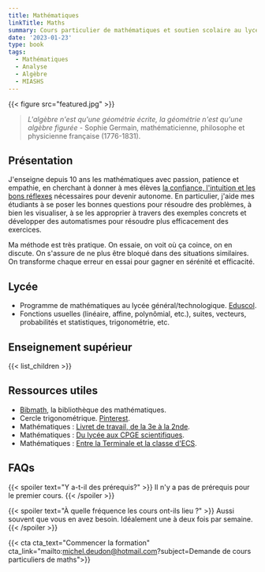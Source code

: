 ```yaml
---
title: Mathématiques
linkTitle: Maths
summary: Cours particulier de mathématiques et soutien scolaire au lycée à Montpellier. Cours d'analyse, d'algèbre, statistiques et programmation en licence/master MIASHS.
date: '2023-01-23'
type: book
tags:
  - Mathématiques
  - Analyse
  - Algèbre
  - MIASHS
---
```


{{< figure src="featured.jpg" >}}

> <i> L'algèbre n'est qu'une géométrie écrite, la géométrie n'est qu'une algèbre figurée </i> - Sophie Germain, mathématicienne, philosophe et physicienne française (1776-1831).

## Présentation

J'enseigne depuis 10 ans les mathématiques avec passion, patience et empathie, en cherchant à donner à mes élèves [la confiance, l'intuition et les bons réflexes](https://www.mtpcours.fr/p/mathematics/) nécessaires pour devenir autonome. En particulier, j'aide mes étudiants à se poser les bonnes questions pour résoudre des problèmes, à bien les visualiser, à se les approprier à travers des exemples concrets et développer des automatismes pour résoudre plus efficacement des exercices.

Ma méthode est très pratique. On essaie, on voit où ça coince, on en discute. On s'assure de ne plus être bloqué dans des situations similaires. On transforme chaque erreur en essai pour gagner en sérénité et efficacité.

## Lycée

- Programme de mathématiques au lycée général/technologique. [Eduscol](https://eduscol.education.fr/1723/programmes-et-ressources-en-mathematiques-voie-gt).
- Fonctions usuelles (linéaire, affine, polynômial, etc.), suites, vecteurs, probabilités et statistiques, trigonométrie, etc.

## Enseignement supérieur

{{< list_children >}}

## Ressources utiles
- [Bibmath](https://www.bibmath.net/), la bibliothèque des mathématiques.
- Cercle trigonométrique. [Pinterest](https://i.pinimg.com/736x/19/f5/b3/19f5b354491a16b870ef4108e909a258--animation.jpg).
- Mathématiques : [Livret de travail, de la 3e à la 2nde](https://www.louislegrand.fr/wp-content/uploads/2021/07/Livret-3eme-2nde.pdf).
- Mathématiques : [Du lycée aux CPGE scientifiques](https://www.louislegrand.fr/wp-content/uploads/2022/02/EXOS-TERMINALE3-3-AVECDESSIN-2.pdf).
- Mathématiques : [Entre la Terminale et la classe d'ECS](https://louislegrand.fr/wp-content/uploads/2019/09/EXOS-TERMINALE-MATHS-ECS.pdf).

## FAQs

{{< spoiler text="Y a-t-il des prérequis?" >}}
Il n'y a pas de prérequis pour le premier cours.
{{< /spoiler >}}

{{< spoiler text="À quelle fréquence les cours ont-ils lieu ?" >}}
Aussi souvent que vous en avez besoin. Idéalement une à deux fois par semaine.
{{< /spoiler >}}

{{< cta cta_text="Commencer la formation" cta_link="mailto:michel.deudon@hotmail.com?subject=Demande de cours particuliers de maths">}}